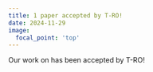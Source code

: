 ```yaml
---
title: 1 paper accepted by T-RO! 
date: 2024-11-29
image:
  focal_point: 'top'
---
```


Our work on  has been accepted by T-RO!
